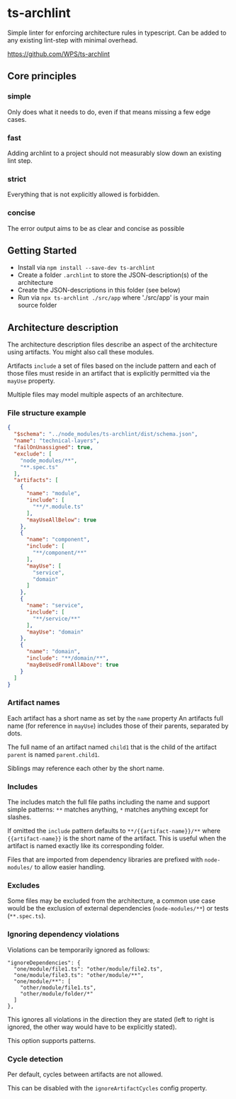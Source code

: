 # ts-archlint

Simple linter for enforcing architecture rules in typescript. Can be added to any existing lint-step with minimal overhead.

https://github.com/WPS/ts-archlint

## Core principles

### simple

Only does what it needs to do, even if that means missing a few edge cases.

### fast

Adding archlint to a project should not measurably slow down an existing lint step.

### strict

Everything that is not explicitly allowed is forbidden.

### concise

The error output aims to be as clear and concise as possible

## Getting Started

- Install via `npm install --save-dev ts-archlint`
- Create a folder `.archlint` to store the JSON-description(s) of the architecture
- Create the JSON-descriptions in this folder (see below)
- Run via `npx ts-archlint ./src/app` where './src/app' is your main source folder

## Architecture description

The architecture description files describe an aspect of the architecture using artifacts. You might also call these modules.

Artifacts `include` a set of files based on the include pattern and each of those files must reside in an artifact that is explicitly permitted via the `mayUse` property.

Multiple files may model multiple aspects of an architecture.

### File structure example

```json
{
  "$schema": "../node_modules/ts-archlint/dist/schema.json",
  "name": "technical-layers",
  "failOnUnassigned": true,
  "exclude": [
    "node_modules/**",
    "**.spec.ts"
  ],
  "artifacts": [
    {
      "name": "module",
      "include": [
        "**/*.module.ts"
      ],
      "mayUseAllBelow": true
    },
    {
      "name": "component",
      "include": [
        "**/component/**"
      ],
      "mayUse": [
        "service",
        "domain"
      ]
    },
    {
      "name": "service",
      "include": [
        "**/service/**"
      ],
      "mayUse": "domain"
    },
    {
      "name": "domain",
      "include": "**/domain/**",
      "mayBeUsedFromAllAbove": true
    }
  ]
}
```

### Artifact names

Each artifact has a short name as set by the `name` property
An artifacts full name (for reference in `mayUse`) includes those of their parents, separated by dots.

The full name of an artifact named `child1` that is the child of the artifact `parent` is named `parent.child1`.

Siblings may reference each other by the short name.

### Includes

The includes match the full file paths including the name and support simple patterns: `**` matches anything, `*` matches anything except for slashes.

If omitted the `include` pattern defaults to `**/{{artifact-name}}/**` where `{{artifact-name}}` is the short name of the artifact. This is useful when the artifact is named exactly like its corresponding folder.

Files that are imported from dependency libraries are prefixed with `node-modules/` to allow easier handling.

### Excludes

Some files may be excluded from the architecture, a common use case would be the exclusion of external dependencies (`node-modules/**`) or tests (`**.spec.ts`).

### Ignoring dependency violations

Violations can be temporarily ignored as follows:

```
"ignoreDependencies": {
  "one/module/file1.ts": "other/module/file2.ts",
  "one/module/file3.ts": "other/module/**",
  "one/module/**": [
    "other/module/file1.ts",
    "other/module/folder/*"
  ]
},
```

This ignores all violations in the direction they are stated (left to right is ignored, the other way would have to be
explicitly stated).

This option supports patterns.

### Cycle detection

Per default, cycles between artifacts are not allowed.

This can be disabled with the `ignoreArtifactCycles` config property.
